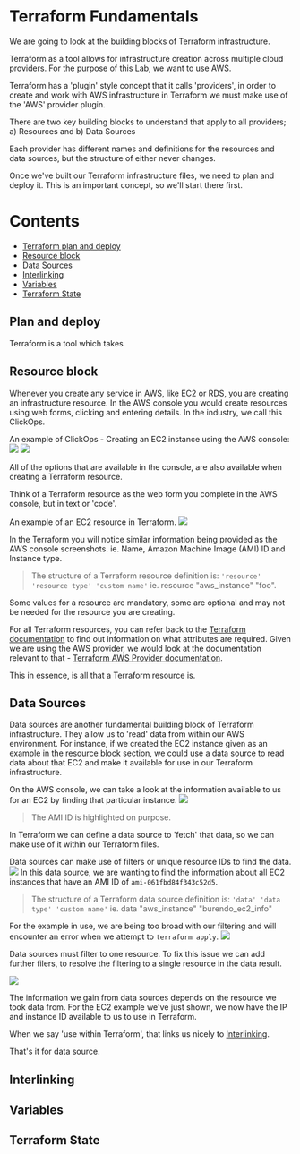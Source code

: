 # Terraform Fundamentals
We are going to look at the building blocks of Terraform infrastructure.

Terraform as a tool allows for infrastructure creation across multiple cloud providers. For the purpose of this Lab, we want to use AWS.

Terraform has a 'plugin' style concept that it calls 'providers', in order to create and work with AWS infrastructure in Terraform we must make use of the 'AWS' provider plugin.

There are two key building blocks to understand that apply to all providers; a) Resources and b) Data Sources

Each provider has different names and definitions for the resources and data sources, but the structure of either never changes.

Once we've built our Terraform infrastructure files, we need to plan and deploy it. This is an important concept, so we'll start there first.

# Contents
- [Terraform plan and deploy](#plan-and-deploy)
- [Resource block](#resource-block)
- [Data Sources](#data-sources)
- [Interlinking](#interlinking)
- [Variables](#variables)
- [Terraform State](#terraform-state)

## Plan and deploy
Terraform is a tool which takes 

## Resource block
Whenever you create any service in AWS, like EC2 or RDS, you are creating an infrastructure resource.
In the AWS console you would create resources using web forms, clicking and entering details. In the industry, we call this ClickOps.

An example of ClickOps - Creating an EC2 instance using the AWS console:
![](./images/ec2-creation-page1.png)
![](./images/ec2-creation-page2.png)

All of the options that are available in the console, are also available when creating a Terraform resource.

Think of a Terraform resource as the web form you complete in the AWS console, but in text or 'code'.

An example of an EC2 resource in Terraform.
![](images/ec2-terraform-resource.png)

In the Terraform you will notice similar information being provided as the AWS console screenshots.
ie. Name, Amazon Machine Image (AMI) ID and Instance type.

>The structure of a Terraform resource definition is:
>```'resource' 'resource type' 'custom name'```
>ie. resource "aws_instance" "foo".

Some values for a resource are mandatory, some are optional and may not be needed for the resource you are creating.

For all Terraform resources, you can refer back to the [Terraform documentation](https://registry.terraform.io/namespaces/hashicorp) to find out information on what attributes are required. Given we are using the AWS provider, we would look at the documentation relevant to that - [Terraform AWS Provider documentation](https://registry.terraform.io/providers/hashicorp/aws/latest/docs).

This in essence, is all that a Terraform resource is.

## Data Sources

Data sources are another fundamental building block of Terraform infrastructure. They allow us to 'read' data from within our AWS environment.
For instance, if we created the EC2 instance given as an example in the [resource block](#resource-block) section, we could use a data source to read data about that EC2 and make it available for use in our Terraform infrastructure.

On the AWS console, we can take a look at the information available to us for an EC2 by finding that particular instance.
![](./images/ec2-information-page.png)
> The AMI ID is highlighted on purpose.

In Terraform we can define a data source to 'fetch' that data, so we can make use of it within our Terraform files.

Data sources can make use of filters or unique resource IDs to find the data. 
![](./images/ec2-data-source.png)
In this data source, we are wanting to find the information about all EC2 instances that have an AMI ID of `ami-061fbd84f343c52d5`.

>The structure of a Terraform data source definition is:
>```'data' 'data type' 'custom name'```
>ie. data "aws_instance" "burendo_ec2_info"

For the example in use, we are being too broad with our filtering and will encounter an error when we attempt to `terraform apply`.
![](./images/ec2-data-source-error.png)

Data sources must filter to one resource. To fix this issue we can add further filers, to resolve the filtering to a single resource in the data result.

![](./images/ec2-data-source-correct.png)

The information we gain from data sources depends on the resource we took data from.
For the EC2 example we've just shown, we now have the IP and instance ID available to us to use in Terraform.

When we say 'use within Terraform', that links us nicely to [Interlinking](#interlinking).

That's it for data source.

## Interlinking

## Variables

## Terraform State
